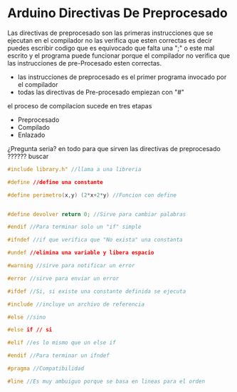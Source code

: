 # Arduino Directivas De Preprocesado

Las directivas de preprocesado son las primeras instrucciones que se ejecutan en el compilador no las verifica que esten correctas es decir puedes escribir codigo que es equivocado que falta una ";" o este mal escrito y el programa puede funcionar porque el compilador no verifica que las instrucciones de pre-Procesado esten correctas.

* las instrucciones de preprocesado es el primer programa invocado por el compilador
* todas las directivas de Pre-procesado empiezan con "#" 

el proceso de compilacion sucede en tres etapas

* Preprocesado
* Compilado
* Enlazado

¿Pregunta seria? en todo para que sirven las directivas de preprocesado ?????? buscar

```c++
#include library.h" //llama a una libreria

#define //define una constante 

#define perimetro(x,y) (2*x+2*y) //Funcion con define


#define devolver return 0; //Sirve para cambiar palabras

#endif //Para terminar solo un "if" simple

#ifndef //if que verifica que "No exista" una constanta

#undef //elimina una variable y libera espacio

#warning //sirve para notificar un error

#error //sirve para enviar un error

#ifdef //Si, si existe una constante definida se ejecuta

#include //incluye un archivo de referencia 

#else //sino

#else if // si

#elif //es lo mismo que un else if 

#endif //Para terminar un ifndef

#pragma //Compatibilidad

#line //Es muy ambuiguo porque se basa en lineas para el orden
```

